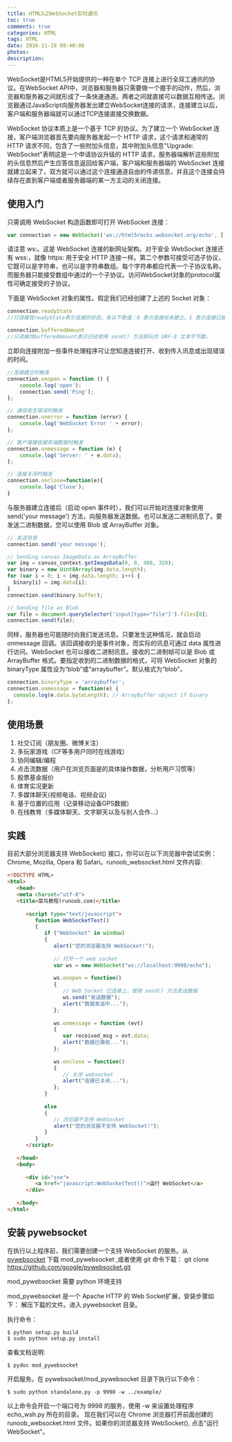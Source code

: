 ```yaml
---
title: HTML5之WebSocket实时通讯
toc: true
comments: true
categories: HTML
tags: HTML
date: 2016-11-18 08:40:06
photos:
description:
---
```

WebSocket是HTML5开始提供的一种在单个 TCP 连接上进行全双工通讯的协议。在WebSocket API中，浏览器和服务器只需要做一个握手的动作，然后，浏览器和服务器之间就形成了一条快速通道。两者之间就直接可以数据互相传送。浏览器通过JavaScript向服务器发出建立WebSocket连接的请求，连接建立以后，客户端和服务器端就可以通过TCP连接直接交换数据。
<!--more-->

WebSocket 协议本质上是一个基于 TCP 的协议。为了建立一个 WebSocket 连接，客户端浏览器首先要向服务器发起一个 HTTP 请求，这个请求和通常的 HTTP 请求不同，包含了一些附加头信息，其中附加头信息"Upgrade: WebSocket"表明这是一个申请协议升级的 HTTP 请求，服务器端解析这些附加的头信息然后产生应答信息返回给客户端，客户端和服务器端的 WebSocket 连接就建立起来了，双方就可以通过这个连接通道自由的传递信息，并且这个连接会持续存在直到客户端或者服务器端的某一方主动的关闭连接。


## 使用入门

只需调用 WebSocket 构造函数即可打开 WebSocket 连接：
```js
var connection = new WebSocket('ws://html5rocks.websocket.org/echo', ['soap', 'xmpp']);
```
请注意 ws:。这是 WebSocket 连接的新网址架构。对于安全 WebSocket 连接还有 wss:，就像 https: 用于安全 HTTP 连接一样。第二个参数可接受可选子协议，它既可以是字符串，也可以是字符串数组。每个字符串都应代表一个子协议名称，而服务器只能接受数组中通过的一个子协议。访问WebSocket对象的protocol属性可确定接受的子协议。

下面是 WebSocket 对象的属性。假定我们已经创建了上述的 Socket 对象：

```js
connection.readyState 
//只读属性readyState表示连接的状态。有以下取值：0 表示连接尚未建立。1 表示连接已建立，可以进行通信。2 表示连接正在进行关闭握手。3 表示连接已经关闭或者连接不能打开。

connection.bufferedAmount   
//只读属性bufferedAmount表示已经使用 send() 方法排队的 URF-8 文本字节数。
```
立即向连接附加一些事件处理程序可让您知道连接打开、收到传入讯息或出现错误的时间。
```js
//连接建立时触发
connection.onopen = function () {
    console.log('open');
    connection.send('Ping'); 
};

// 通信发生错误时触发
connection.onerror = function (error) {
    console.log('WebSocket Error ' + error);
};

// 客户端接收服务端数据时触发
connection.onmessage = function (e) {
    console.log('Server: ' + e.data);
};

// 连接关闭时触发
connection.onclose=function(e){
    console.log('Close');
}
```

与服务器建立连接后（启动 open 事件时），我们可以开始对连接对象使用 send('your message') 方法，向服务器发送数据。也可以发送二进制讯息了。要发送二进制数据，您可以使用 Blob 或 ArrayBuffer 对象。
```js
// 发送信息
connection.send('your message');

// Sending canvas ImageData as ArrayBuffer
var img = canvas_context.getImageData(0, 0, 400, 320);
var binary = new Uint8Array(img.data.length);
for (var i = 0; i < img.data.length; i++) {
  binary[i] = img.data[i];
}
connection.send(binary.buffer);

// Sending file as Blob
var file = document.querySelector('input[type="file"]').files[0];
connection.send(file);
```
同样，服务器也可能随时向我们发送讯息。只要发生这种情况，就会启动 onmessage 回调。该回调接收的是事件对象，而实际的讯息可通过 data 属性进行访问。WebSocket 也可以接收二进制讯息。接收的二进制帧可以是 Blob 或 ArrayBuffer 格式。要指定收到的二进制数据的格式，可将 WebSocket 对象的 binaryType 属性设为“blob”或“arraybuffer”。默认格式为“blob”。
```js
connection.binaryType = 'arraybuffer';
connection.onmessage = function(e) {
  console.log(e.data.byteLength); // ArrayBuffer object if binary
};
```

##  使用场景
1. 社交订阅（朋友圈、微博关注）
2. 多玩家游戏（CF等多用户同时在线游戏）
3. 协同编辑/编程
4. 点击流数据（用户在浏览页面是的具体操作数据，分析用户习惯等）
5. 股票基金报价
6. 体育实况更新
7. 多媒体聊天(视频电话、视频会议)
8. 基于位置的应用（记录移动设备GPS数据）
9. 在线教育（多媒体聊天、文字聊天以及与别人合作...）

## 实践
目前大部分浏览器支持 WebSocket() 接口，你可以在以下浏览器中尝试实例： Chrome, Mozilla, Opera 和 Safari。runoob_websocket.html 文件内容:
```html
<!DOCTYPE HTML>
<html>
   <head>
   <meta charset="utf-8">
   <title>菜鸟教程(runoob.com)</title>
    
      <script type="text/javascript">
         function WebSocketTest()
         {
            if ("WebSocket" in window)
            {
               alert("您的浏览器支持 WebSocket!");
               
               // 打开一个 web socket
               var ws = new WebSocket("ws://localhost:9998/echo");
                
               ws.onopen = function()
               {
                  // Web Socket 已连接上，使用 send() 方法发送数据
                  ws.send("发送数据");
                  alert("数据发送中...");
               };
                
               ws.onmessage = function (evt) 
               { 
                  var received_msg = evt.data;
                  alert("数据已接收...");
               };
                
               ws.onclose = function()
               { 
                  // 关闭 websocket
                  alert("连接已关闭..."); 
               };
            }
            
            else
            {
               // 浏览器不支持 WebSocket
               alert("您的浏览器不支持 WebSocket!");
            }
         }
      </script>
        
   </head>
   <body>
   
      <div id="sse">
         <a href="javascript:WebSocketTest()">运行 WebSocket</a>
      </div>
      
   </body>
</html>
```

## 安装 pywebsocket

在执行以上程序前，我们需要创建一个支持 WebSocket 的服务。从 [pywebsocket](https://github.com/google/pywebsocket) 下载 mod_pywebsocket ,或者使用 git 命令下载：
git clone https://github.com/google/pywebsocket.git

mod_pywebsocket 需要 python 环境支持

mod_pywebsocket 是一个 Apache HTTP 的 Web Socket扩展，安装步骤如下：
解压下载的文件。进入 pywebsocket 目录。

执行命令：
```shell
$ python setup.py build
$ sudo python setup.py install
```
查看文档说明:
```shell
$ pydoc mod_pywebsocket
```
开启服务。在 pywebsocket/mod_pywebsocket 目录下执行以下命令：
```shell
$ sudo python standalone.py -p 9998 -w ../example/
```
以上命令会开启一个端口号为 9998 的服务，使用 -w 来设置处理程序 echo_wsh.py 所在的目录。
现在我们可以在 Chrome 浏览器打开前面创建的 runoob_websocket.html 文件。如果你的浏览器支持 WebSocket(), 点击"运行 WebSocket"。





